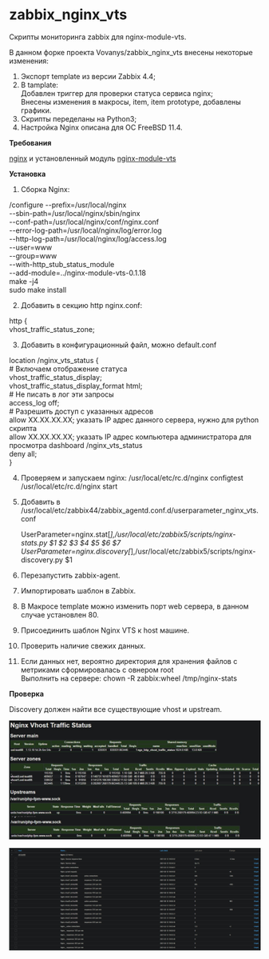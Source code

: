 # zabbix_nginx_vts
Скрипты мониторинга zabbix для nginx-module-vts.

В данном форке проекта Vovanys/zabbix_nginx_vts внесены некоторые изменения:
1. Экспорт template из версии Zabbix 4.4;
2. В tamplate:  
   Добавлен триггер для проверки статуса сервиса nginx;    
   Внесены изменения в макросы, item, item prototype, добавлены графики.
3. Скрипты переделаны на Python3;
4. Настройка Nginx описана для ОС FreeBSD 11.4.

**Требования**

[nginx](https://nginx.org/ru/) и установленный модуль [nginx-module-vts](https://github.com/vozlt/nginx-module-vts)


**Установка**

1. Сборка Nginx:

 /configure --prefix=/usr/local/nginx \
--sbin-path=/usr/local/nginx/sbin/nginx \
--conf-path=/usr/local/nginx/conf/nginx.conf \
--error-log-path=/usr/local/nginx/log/error.log \
--http-log-path=/usr/local/nginx/log/access.log \
--user=www \
--group=www \
--with-http_stub_status_module \
--add-module=../nginx-module-vts-0.1.18    
make -j4    
sudo make install 

2. Добавить в секцию http nginx.conf:   

http {  
vhost_traffic_status_zone;

3. Добавить в конфигурационный файл, можно default.conf

location /nginx_vts_status {            
    # Включаем отображение статуса           
    vhost_traffic_status_display;            
    vhost_traffic_status_display_format html;             
    # Не писать в лог эти запросы            
    access_log off;                        
    # Разрешить доступ с указанных адресов                    
    allow XX.XX.XX.XX; указать IP адрес данного сервера, нужно для python скрипта                
    allow XX.XX.XX.XX; указать IP адрес компьютера администратора для просмотра dashboard /nginx_vts_status            
    deny all;         
 }            
 
4. Проверяем и запускаем nginx:
/usr/local/etc/rc.d/nginx configtest
/usr/local/etc/rc.d/nginx start
4. Добавить в /usr/local/etc/zabbix44/zabbix_agentd.conf.d/userparameter_nginx_vts.conf
 
   UserParameter=nginx.stat[*],/usr/local/etc/zabbix5/scripts/nginx-stats.py $1 $2 $3 $4 $5 $6 $7
   UserParameter=nginx.discovery[*],/usr/local/etc/zabbix5/scripts/nginx-discovery.py $1

 5. Перезапустить zabbix-agent.
 6. Импортировать шаблон в Zabbix.
 7. В Макросе template можно изменить порт web сервера, в данном случае установлен 80.   
 8. Присоединить шаблон Nginx VTS к host машине.   
 9. Проверить наличие свежих данных.   
 10. Если данных нет, вероятно директория для хранения файлов с метриками сформировалась с овнером root    
     Выполнить на сервере: chown -R zabbix:wheel /tmp/nginx-stats
 
 **Проверка**
 
 Discovery должен найти все существующие vhost и upstream.

![vts_status_board](https://github.com/sunrules/zabbix_nginx_vts/blob/master/img/nginx_vts_status_board.jpg?raw=true)

![lastdata](https://github.com/sunrules/zabbix_nginx_vts/blob/master/img/lastdata.jpg?raw=true)
